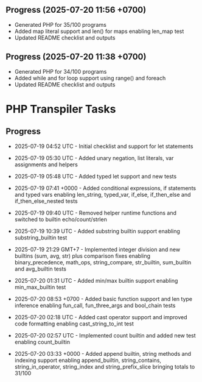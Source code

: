 ## Progress (2025-07-20 11:56 +0700)
- Generated PHP for 35/100 programs
- Added map literal support and len() for maps enabling len_map test
- Updated README checklist and outputs

## Progress (2025-07-20 11:38 +0700)
- Generated PHP for 34/100 programs
- Added while and for loop support using range() and foreach
- Updated README checklist and outputs

# PHP Transpiler Tasks

## Progress
- 2025-07-19 04:52 UTC - Initial checklist and support for let statements
- 2025-07-19 05:30 UTC - Added unary negation, list literals, var assignments and helpers

- 2025-07-19 05:48 UTC - Added typed let support and new tests
- 2025-07-19 07:41 +0000 - Added conditional expressions, if statements and typed vars
  enabling len_string, typed_var, if_else, if_then_else and if_then_else_nested tests
- 2025-07-19 09:40 UTC - Removed helper runtime functions and switched to builtin echo/count/strlen
- 2025-07-19 10:39 UTC - Added substring builtin support enabling substring_builtin test
- 2025-07-19 21:29 GMT+7 - Implemented integer division and new builtins (sum,
  avg, str) plus comparison fixes enabling binary_precedence, math_ops,
  string_compare, str_builtin, sum_builtin and avg_builtin tests
- 2025-07-20 01:31 UTC - Added min/max builtin support enabling min_max_builtin test
- 2025-07-20 08:53 +0700 - Added basic function support and len type inference
  enabling fun_call, fun_three_args and bool_chain tests
- 2025-07-20 02:18 UTC - Added cast operator support and improved code formatting enabling cast_string_to_int test
- 2025-07-20 02:57 UTC - Implemented count builtin and added new test enabling count_builtin
- 2025-07-20 03:33 +0000 - Added append builtin, string methods and indexing support enabling append_builtin, string_contains, string_in_operator, string_index and string_prefix_slice bringing totals to 31/100
